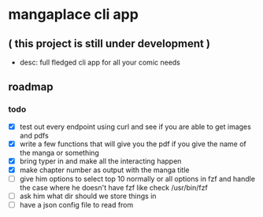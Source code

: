 # mangaplace cli app

## ( this project is still under development )

- desc: full fledged cli app for all your comic needs

## roadmap

### todo

- [x] test out every endpoint using curl and see if you are able to get images and pdfs
- [x] write a few functions that will give you the pdf if you give the name of the manga or something
- [x] bring typer in and make all the interacting happen
- [X] make chapter number as output with the manga title
- [ ] give him options to select top 10 normally or all options in fzf and handle the case where he doesn't have fzf like check /usr/bin/fzf
- [ ] ask him what dir should we store things in
- [ ] have a json config file to read from
